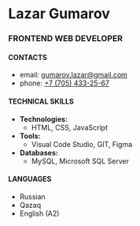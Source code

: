 # **Lazar Gumarov**

### FRONTEND WEB DEVELOPER

#### **CONTACTS**
- email: [gumarov.lazar@gmail.com](mailto:gumarov.lazar@gmail.com)
- phone: [+7 (705) 433-25-67](tel:+77054332567)

#### **TECHNICAL SKILLS**
- **Technologies:** 
    - HTML, CSS, JavaScript
- **Tools:**
    - Visual Code Studio, GIT, Figma
- **Databases:**
    - MySQL, Microsoft SQL Server

#### **LANGUAGES**
- Russian
- Qazaq
- English (A2)